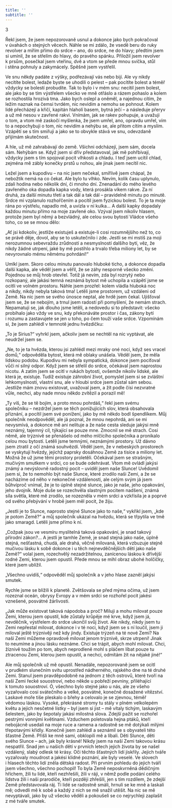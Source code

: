 ```yaml
---
title: ''
subtitle: ''
---
```


3

Řekl jsem, že jsem nepozorovaně usnul a dokonce jako bych pokračoval v úvahách o stejných věcech. Náhle se mi zdálo, že vsedě beru do ruky revolver a mířím přímo do srdce – ano, do srdce, ne do hlavy; předtím jsem si umínil, že se střelím do hlavy, do pravého spánku. Přiložil jsem revolver k prsům, posečkal jsem vteřinu, dvě a vtom se přede mnou svíčka, stůl i stěna pohnuly a zakymácely. Spěšně jsem vystřelil.

Ve snu někdy padáte z výšky, podřezávají vás nebo bijí. Ale vy nikdy necítíte bolest, ledaže byste se uhodili o pelest – pak pocítíte bolest a téměř vždycky se bolestí probudíte. Tak to bylo i v mém snu: necítil jsem bolest, ale jako by se tím výstřelem všecko ve mně otřáslo a rázem pohaslo a kolem se rozhostila hrozivá tma. Jako bych oslepl a oněměl, a najednou cítím, že ležím naznak na čemsi tvrdém, nic nevidím a nemohu se pohnout. Kolem lidé přecházejí a křičí, kapitán hlaholí basem, bytná ječí – a následuje přeryv a už mě nesou v zavřené rakvi. Vnímám, jak se rakev pohupuje, a uvažuji o tom, a vtom mě zaskočí myšlenka, že jsem umřel, ano, opravdu umřel, vím to a nepochybuji o tom, nic nevidím a nehýbu se, ale přitom cítím a myslím. Vzápětí se s tím smiřuji a jako se to obvykle stává ve snu, odevzdaně přijímám skutečnost.

A hle, už mě zahrabávají do země. Všichni odcházejí, jsem sám, docela sám. Nehýbám se. Když jsem si dřív představoval, jak mě pohřbívají, vždycky jsem s tím spojoval pocit vlhkosti a chladu. I teď jsem ucítil chlad, zejména mě zábly konečky prstů u nohou, ale jinak jsem necítil nic.

Ležel jsem a kupodivu – na nic jsem nečekal, smířlivě jsem chápal, že nebožtík nemá na co čekat. Ale bylo tu vlhko. Nevím, kolik času uplynulo, zdali hodina nebo několik dní, či mnoho dní. Znenadání do mého levého zavřeného oka dopadla kapka vody, která prosákla víkem rakve. Za ní druhá, za další minutu třetí a tak dál a tak dál – pravidelně minutu po minutě. Srdce mi vzplanulo rozhořčením a pocítil jsem fyzickou bolest. To je ta moje rána po výstřelu, napadlo mě, a uvízla v ní kulka… A další kapky dopadaly každou minutu přímo na moje zavřené oko. Vzýval jsem nikoliv hlasem, protože jsem byl němý a bezvládný, ale celou svou bytostí Vládce všeho toho, co se se mnou dělo:

„Ať jsi kdokoliv, jestliže existuješ a existuje-li cosi rozumnějšího než to, co se právě děje, dovol, aby se to uskutečnilo i zde. Jestli se mi mstíš za moji nerozumnou sebevraždu zrůdností a nesmyslností dalšího bytí, věz, že nikdy žádné utrpení, jaké by mě postihlo a trvalo třeba miliony let, by se nevyrovnalo mému němému pohrdání!“

Umlkl jsem. Skoro celou minutu panovalo hluboké ticho, a dokonce dopadla další kapka, ale věděl jsem a věřil, že se záhy nesporně všecko změní. Pojednou se můj hrob otevřel. Totiž já nevím, zda byl rozrytý nebo rozkopaný, ale jakási temná neznámá bytost mě uchopila a vzápětí jsme se ocitli ve volném prostoru. Náhle jsem prozřel: kolem vládla hluboká noc a nikdy, nikdy nebyla taková tma! Letěli jsme prostorem, už vzdáleni od Země. Na nic jsem se svého únosce neptal, ale hrdě jsem čekal. Ujišťoval jsem se, že se nebojím, a trnul jsem radostí při pomyšlení, že nemám strach. Nepamatuji se, jak dlouho jsme letěli, a nedovedu si to představit: všecko probíhalo jako vždy ve snu, kdy překonáváte prostor i čas, zákony bytí i rozumu a zastavujete se jen u toho, po čem touží vaše srdce. Vzpomínám si, že jsem zahlédl v temnotě jednu hvězdičku:

„To je Sirius?“ vyhrkl jsem, ačkoliv jsem se nechtěl na nic vyptávat, ale neudržel jsem se.

„Ne, to je ta hvězda, kterou jsi zahlédl mezi mraky oné noci, když ses vracel domů,“ odpověděla bytost, která mě oblaky unášela. Věděl jsem, že měla lidskou podobu. Kupodivu mi nebyla sympatická, dokonce jsem pociťoval vůči ní silný odpor. Když jsem se střelil do srdce, očekával jsem naprostou nicotu. A zatím jsem se ocitl v rukách bytosti, ovšemže nikoliv lidské, ale která je, existuje. Tudíž existuje záhrobní život, pomyslel jsem si se zvláštní lehkomyslností, vlastní snu, ale v hloubi srdce jsem zůstal sám sebou. Jestliže mám znovu existovat, uvažoval jsem, a žít podle čísi nezvratné vůle, nechci, aby nade mnou někdo zvítězil a porazil mě!

„Ty víš, že se tě bojím, a proto mnou pohrdáš,“ řekl jsem svému společníku – nezdržel jsem se těch ponižujících slov, která obsahovala přiznání, a pocítil jsem své ponížení, jako by mě někdo bodl špendlíkem. Můj společník neodpověděl, ale já poznal, že mnou nepohrdá, ani se mi nevysmívá, a dokonce mě ani nelituje a že naše cesta sleduje jakýsi mně neznámý, tajemný cíl, týkající se pouze mne. Zmocnil se mě strach. Cosi němě, ale trýznivě se přenášelo od mého mlčícího společníka a pronikalo celou mou bytostí. Letěli jsme temnými, neznámými prostory. Už dávno jsem ztratil z očí známá souhvězdí. Věděl jsem, že v nebeských prostorech se vyskytují hvězdy, jejichž paprsky dosáhnou Země za tisíce a miliony let. Možná že už jsme těmi prostory proletěli. Očekával jsem se strašným, mučivým smutkem v srdci, co se bude odehrávat. Vtom mě ovládl jakýsi známý a nevýslovně radostný pocit – uviděl jsem naše Slunce! Uvědomil jsem si, že to nemohlo být naše Slunce, které zrodilo naši Zemi, a že se nacházíme od něho v nekonečné vzdálenosti, ale celým svým já jsem bůhvíproč vnímal, že je to úplně stejné slunce, jako je naše, jeho opakování, jeho dvojník. Moje duše se rozechvěla slastným pocitem nadšení, známá síla světla, které mě zrodilo, se rozezněla v mém srdci a vzkřísila je a poprvé od svého přebývání v hrobě jsem měl pocit, že žiju.

„Jestli je to Slunce, naprosto stejné Slunce jako to naše,“ vykřikl jsem, „kde je potom Země?“ a můj společník ukázal na hvězdu, která se třpytila ve tmě jako smaragd. Letěli jsme přímo k ní.

„Cožpak jsou ve vesmíru myslitelná taková opakování, je snad takový přírodní zákon?… A jestli je tamhle Země, je snad stejná jako naše, úplně stejná, nešťastná, chudá, ale drahá, věčně milovaná, která vzbuzuje stejně mučivou lásku k sobě dokonce i u těch nejnevděčnějších dětí jako naše Země?“ volal jsem, rozechvělý nezadržitelnou, zanícenou láskou k dřívější rodné Zemi, kterou jsem opustil. Přede mnou se mihl obraz ubohé holčičky, které jsem ublížil.

„Všechno uvidíš,“ odpověděl můj společník a v jeho hlase zazněl jakýsi smutek.

Rychle jsme se blížili k planetě. Zvětšovala se před mýma očima, už jsem rozeznal oceán, obrysy Evropy a v mém srdci se rozhořel pocit jakési vznešené, posvátné žárlivosti.

„Jak může existovat taková nápodoba a proč? Miluji a mohu milovat pouze Zemi, kterou jsem opustil, kde zůstaly krůpěje mé krve, když jsem já, nevděčník, výstřelem do srdce ukončil svůj život. Ale nikdy, nikdy jsem tu Zemi nepřestal milovat, dokonce i v té noci, když jsem se s ní loučil, jsem ji miloval ještě trýznivěji než kdy jindy. Existuje trýzeň na té nové Zemi? Na naší Zemi můžeme opravdově milovat jenom trýznivě, skrze utrpení! Jinak to neumíme a jinou lásku neznáme. Chci se trápit, abych mohl milovat. Chci, žíznivě toužím po tom, abych neprodleně mohl s pláčem líbat pouze tu ztracenou Zemi, kterou jsem opustil, a nechci, odmítám žít na nějaké jiné!“

Ale můj společník už mě opustil. Nenadále, nepozorovaně jsem se ocitl v prudkém slunečním svitu uprostřed nádherného, rajského dne na té druhé Zemi. Stanul jsem pravděpodobně na jednom z těch ostrovů, které tvoří na naší Zemi řecké souostroví, nebo někde u pobřeží pevniny, přiléhající k tomuto souostroví. Ó, všechno bylo stejné jako u nás, ale ze všeho vyzařovalo cosi svátečního a velké, posvátné, konečně dosažené vítězství. Laskavé moře tiše pleskalo o břehy a celovalo je se zjevnou, téměř vědomou láskou. Vysoké, překrásné stromy tu stály v plném velkolepém květu a jejich nesčetné lístky – byl jsem si jist – mě vítaly tichým, laskavým šelestem, jako by šepotaly jakási milostná slova. Zdejší pažit se rozhořel pestrými vonnými květinami. Vzduchem poletovala hejna ptáků, kteří nebojácně usedali na moje ruce a ramena a radostně se mě dotýkali milými třepotavými křídly. Konečně jsem zahlédl a seznámil se s obyvateli této šťastné Země. Přišli ke mně sami, obklopili mě a líbali. Děti Slunce, děti svého Slunce – ach, jak byly krásné! Nikdy jsem na naší Zemi takovou krásu nespatřil. Snad jen u našich dětí v prvních letech jejich života by se našel vzdálený, slabý odlesk té krásy. Oči těchto šťastných lidí jiskřily. Jejich tváře vyzařovaly moudrost a jakési klidné poznání, ale byly veselé. Ve slovech i hlasech těchto lidí zněla dětská radost. Při prvním pohledu do jejich tváří jsem všechno, všechno pochopil! To byla Země neposkvrněná dědičným hříchem, žili tu lidé, kteří nezhřešili, žili v ráji, v němž podle podání celého lidstva žili i naši prarodiče, kteří později zhřešili, jen s tím rozdílem, že zdejší Země představovala ráj. Ti lidé se radostně smáli, hrnuli se ke mně a laskali mě; odvedli mě k sobě a každý z nich se mě snažil utěšit. Na nic se mě nevyptávali, jako by už všecko věděli a pokoušeli se co nejrychleji zaplašit z mé tváře smutek.
